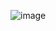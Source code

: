 ![image](https://user-images.githubusercontent.com/60819030/111469195-68c5f480-874c-11eb-84bf-03d9a4586af0.png)

